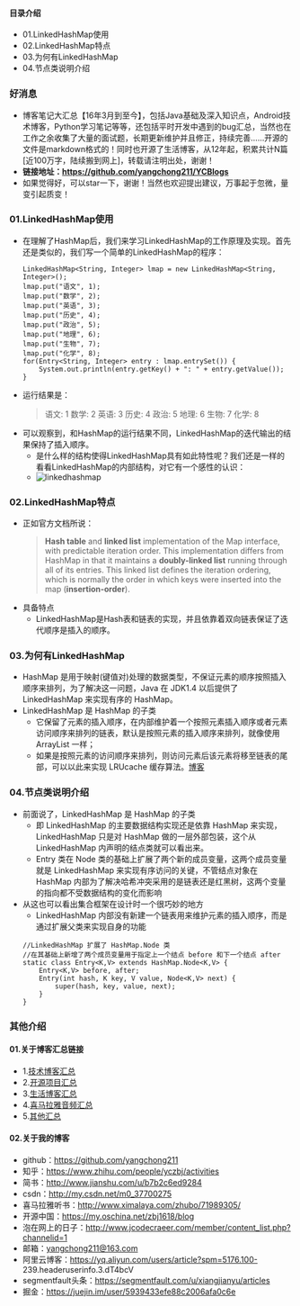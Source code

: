 #### 目录介绍
- 01.LinkedHashMap使用
- 02.LinkedHashMap特点
- 03.为何有LinkedHashMap
- 04.节点类说明介绍


### 好消息
- 博客笔记大汇总【16年3月到至今】，包括Java基础及深入知识点，Android技术博客，Python学习笔记等等，还包括平时开发中遇到的bug汇总，当然也在工作之余收集了大量的面试题，长期更新维护并且修正，持续完善……开源的文件是markdown格式的！同时也开源了生活博客，从12年起，积累共计N篇[近100万字，陆续搬到网上]，转载请注明出处，谢谢！
- **链接地址：https://github.com/yangchong211/YCBlogs**
- 如果觉得好，可以star一下，谢谢！当然也欢迎提出建议，万事起于忽微，量变引起质变！


### 01.LinkedHashMap使用
- 在理解了HashMap后，我们来学习LinkedHashMap的工作原理及实现。首先还是类似的，我们写一个简单的LinkedHashMap的程序：
    ```
    LinkedHashMap<String, Integer> lmap = new LinkedHashMap<String, Integer>();
    lmap.put("语文", 1);
    lmap.put("数学", 2);
    lmap.put("英语", 3);
    lmap.put("历史", 4);
    lmap.put("政治", 5);
    lmap.put("地理", 6);
    lmap.put("生物", 7);
    lmap.put("化学", 8);
    for(Entry<String, Integer> entry : lmap.entrySet()) {
        System.out.println(entry.getKey() + ": " + entry.getValue());
    }
    ```
- 运行结果是：
    > 语文: 1
    > 数学: 2
    > 英语: 3
    > 历史: 4
    > 政治: 5
    > 地理: 6
    > 生物: 7
    > 化学: 8
- 可以观察到，和HashMap的运行结果不同，LinkedHashMap的迭代输出的结果保持了插入顺序。
    - 是什么样的结构使得LinkedHashMap具有如此特性呢？我们还是一样的看看LinkedHashMap的内部结构，对它有一个感性的认识：
    - ![linkedhashmap](https://cloud.githubusercontent.com/assets/1736354/6981649/03eb9014-da38-11e4-9cbf-03d9c21f05f2.png)


### 02.LinkedHashMap特点
- 正如官方文档所说：
    > **Hash table** and **linked list** implementation of the Map interface, with predictable iteration order. This implementation differs from HashMap in that it maintains a **doubly-linked list** running through all of its entries. This linked list defines the iteration ordering, which is normally the order in which keys were inserted into the map (**insertion-order**).
- 具备特点
    - LinkedHashMap是Hash表和链表的实现，并且依靠着双向链表保证了迭代顺序是插入的顺序。



### 03.为何有LinkedHashMap
- HashMap 是用于映射(键值对)处理的数据类型，不保证元素的顺序按照插入顺序来排列，为了解决这一问题，Java 在 JDK1.4 以后提供了 LinkedHashMap 来实现有序的 HashMap。
- LinkedHashMap 是 HashMap 的子类
    - 它保留了元素的插入顺序，在内部维护着一个按照元素插入顺序或者元素访问顺序来排列的链表，默认是按照元素的插入顺序来排列，就像使用 ArrayList 一样；
    - 如果是按照元素的访问顺序来排列，则访问元素后该元素将移至链表的尾部，可以以此来实现 LRUcache 缓存算法。[博客](https://github.com/yangchong211/YCBlogs)



### 04.节点类说明介绍
- 前面说了，LinkedHashMap 是 HashMap 的子类
    - 即 LinkedHashMap 的主要数据结构实现还是依靠 HashMap 来实现，LinkedHashMap 只是对 HashMap 做的一层外部包装，这个从 LinkedHashMap 内声明的结点类就可以看出来。
    - Entry 类在 Node 类的基础上扩展了两个新的成员变量，这两个成员变量就是 LinkedHashMap 来实现有序访问的关键，不管结点对象在 HashMap 内部为了解决哈希冲突采用的是链表还是红黑树，这两个变量的指向都不受数据结构的变化而影响
- 从这也可以看出集合框架在设计时一个很巧妙的地方
    - LinkedHashMap 内部没有新建一个链表用来维护元素的插入顺序，而是通过扩展父类来实现自身的功能
    ```
    //LinkedHashMap 扩展了 HashMap.Node 类
    //在其基础上新增了两个成员变量用于指定上一个结点 before 和下一个结点 after
    static class Entry<K,V> extends HashMap.Node<K,V> {
        Entry<K,V> before, after;
        Entry(int hash, K key, V value, Node<K,V> next) {
            super(hash, key, value, next);
        }
    }
    ```


### 其他介绍
#### 01.关于博客汇总链接
- 1.[技术博客汇总](https://www.jianshu.com/p/614cb839182c)
- 2.[开源项目汇总](https://blog.csdn.net/m0_37700275/article/details/80863574)
- 3.[生活博客汇总](https://blog.csdn.net/m0_37700275/article/details/79832978)
- 4.[喜马拉雅音频汇总](https://www.jianshu.com/p/f665de16d1eb)
- 5.[其他汇总](https://www.jianshu.com/p/53017c3fc75d)



#### 02.关于我的博客
- github：https://github.com/yangchong211
- 知乎：https://www.zhihu.com/people/yczbj/activities
- 简书：http://www.jianshu.com/u/b7b2c6ed9284
- csdn：http://my.csdn.net/m0_37700275
- 喜马拉雅听书：http://www.ximalaya.com/zhubo/71989305/
- 开源中国：https://my.oschina.net/zbj1618/blog
- 泡在网上的日子：http://www.jcodecraeer.com/member/content_list.php?channelid=1
- 邮箱：yangchong211@163.com
- 阿里云博客：https://yq.aliyun.com/users/article?spm=5176.100- 239.headeruserinfo.3.dT4bcV
- segmentfault头条：https://segmentfault.com/u/xiangjianyu/articles
- 掘金：https://juejin.im/user/5939433efe88c2006afa0c6e



